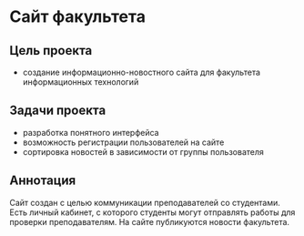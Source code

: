 # Сайт факультета

## Цель проекта

* создание информационно-новостного сайта для факультета информационных технологий

## Задачи проекта

* разработка понятного интерфейса
* возможность регистрации пользователей на сайте
* сортировка новостей в зависимости от группы пользователя


## Аннотация

Сайт создан с целью коммуникации преподавателей со студентами. Есть личный кабинет, с которого студенты могут отправлять работы для проверки преподавателям. 
На сайте публикуются новости факультета. 
